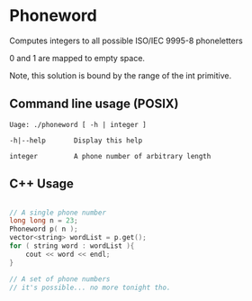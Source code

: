 # Phoneword
Computes integers to all possible ISO/IEC 9995-8 phoneletters

0 and 1 are mapped to empty space.

Note, this solution is bound by the range of the int primitive.

## Command line usage (POSIX)

```
Uage: ./phoneword [ -h | integer ]

-h|--help       Display this help

integer         A phone number of arbitrary length
```

## C++ Usage

```c++

// A single phone number
long long n = 23;
Phoneword p( n );
vector<string> wordList = p.get();
for ( string word : wordList ){
    cout << word << endl;
}

// A set of phone numbers
// it's possible... no more tonight tho. 

```
